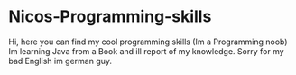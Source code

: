 # Nicos-Programming-skills
Hi, here you can find my cool programming skills (Im a Programming noob)
Im learning Java from a Book and ill report of my knowledge.
Sorry for my bad English im german guy.
